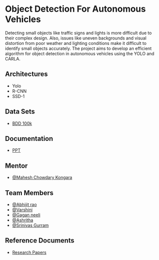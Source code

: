 
# Object Detection For Autonomous Vehicles

Detecting small objects like traffic signs and lights is more difficult due to their complex design. Also, issues like uneven backgrounds and visual distortion from poor weather and lighting conditions make it difficult to identify small objects accurately. The project aims to develop an efficient algorithm for object detection in autonomous vehicles using the YOLO and CARLA.


## Architectures
- Yolo
- R-CNN
- SSD-1
## Data Sets
- [BDD 100k](http://bdd-data.berkeley.edu/)
## Documentation

- [PPT](https://github.com/Abhijit7979/Object-Detection-For-Autonomous-Vehicles/blob/main/Documents/Description%20PPT.pdf)


## Mentor
- [@Mahesh Chowdary Kongara](https://www.mahindrauniversity.edu.in/faculty/mahesh-chowdary-kongara/)
## Team Members

- [@Abhijit rao](https://github.com/Abhijit7979)
- [@Varshini](https://github.com/varshinivaddepalli)
- [@Gagan neeli](https://github.com/gaganneeli)
- [@Ashritha](https://github.com/sriashritha0403)
- [@Srinivas Gurram]()

## Reference Documents
- [Research Papers](https://github.com/Abhijit7979/Object-Detection-For-Autonomous-Vehicles/tree/main/Research%20papers)


